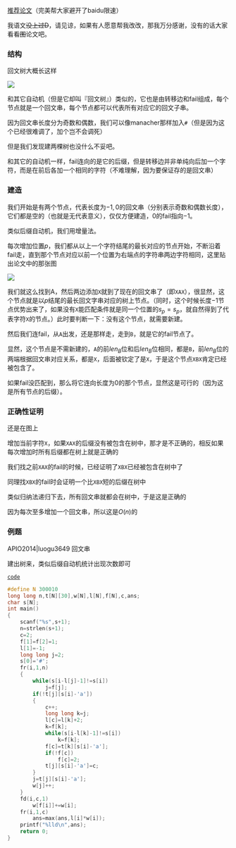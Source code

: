 
[推荐论文](https://github.com/huhaoo/OIths/blob/master/string/PalindromicTree.pdf)（完美帮大家避开了baidu限速）

我语文~~没上过D~~，请见谅，如果有人愿意帮我改改，那我万分感谢，没有的话大家看看~~图~~论文吧。

### 结构

回文树大概长这样

![](https://huhaoo.github.io/2019/03/12/%E5%9B%9E%E6%96%87%E8%87%AA%E5%8A%A8%E6%9C%BA/%E5%9B%9E%E6%96%87%E8%87%AA%E5%8A%A8%E6%9C%BA/1.png)

和其它自动机（但是它却叫『回文树』）类似的，它也是由转移边和fail组成，每个节点就是一个回文串，每个节点都可以代表所有对应它的回文子串。

因为回文串长度分为奇数和偶数，我们可以像manacher那样加入`#`（但是因为这个已经很难调了，加个岂不会调死）

但是我们发现建两棵树也没什么不妥吧。

和其它的自动机一样，fail连向的是它的后缀，但是转移边并非单纯向后加一个字符，而是在前后各加一个相同的字符（不难理解，因为要保证存的是回文串）

### 建造

我们开始是有两个节点，代表长度为$-1,0$的回文串（分别表示奇数和偶数长度），它们都是空的（也就是无代表意义），仅仅方便建造，$0$的fail指向$-1$。

类似后缀自动机，我们用增量法。

每次增加位置$p$，我们都从以上一个字符结尾的最长对应的节点开始，不断沿着fail走，直到那个节点对应以前一个位置为右端点的字符串两边字符相同，这里贴出论文中的那张图

![](https://huhaoo.github.io/2019/03/12/%E5%9B%9E%E6%96%87%E8%87%AA%E5%8A%A8%E6%9C%BA/%E5%9B%9E%E6%96%87%E8%87%AA%E5%8A%A8%E6%9C%BA/2.png)

我们就这么找到A，然后两边添加`X`就到了现在的回文串了（即`XAX`），很显然，这个节点就是以$p$结尾的最长回文字串对应的树上节点。（同时，这个时候长度$-1$节点优势出来了，如果没有`X`能匹配条件就是同一个位置的$s_p=s_p$，就自然得到了代表字符`X`的节点。）此时要判断一下：没有这个节点，就需要新建。

然后我们连fail，从`A`出发，还是那样走，走到`B`，就是它的fail节点了。

显然，这个节点是不需新建的，`A`的前$len_B$位和后$len_B$位相同，都是`B`，前$len_B​$位的两端根据回文串对应关系，都是`X`，后面被钦定了是`X`，于是这个节点`XBX`肯定已经被包含了。

如果fail没匹配到，那么将它连向长度为$0​$的那个节点，显然这是可行的（因为这是所有节点的后缀）。

### 正确性证明

还是在图上

增加当前字符`X`，如果`XAX`的后缀没有被包含在树中，那才是不正确的，相反如果每次增加时所有后缀都在树上就是正确的

我们找之前`XAX`的fail的时候，已经证明了`XBX`已经被包含在树中了

同理找`XBX`的fail时会证明一个比`XBX`短的后缀在树中

类似归纳法递归下去，所有回文串就都会在树中，于是这是正确的

因为每次至多增加一个回文串，所以这是$O(n)$的

### 例题

APIO2014|luogu3649 回文串

建出树来，类似后缀自动机统计出现次数即可

[`code`](https://github.com/huhaoo/template/blob/master/%E5%9B%9E%E6%96%87%E8%87%AA%E5%8A%A8%E6%9C%BA.cpp)

```cpp
#define N 300010
long long n,t[N][30],w[N],l[N],f[N],c,ans;
char s[N];
int main()
{
	scanf("%s",s+1);
	n=strlen(s+1);
	c=2;
	f[1]=f[2]=1;
	l[1]=-1;
	long long j=2;
	s[0]='#';
	fr(i,1,n)
	{
		while(s[i-l[j]-1]!=s[i])
			j=f[j];
		if(!t[j][s[i]-'a'])
		{
			c++;
			long long k=j;
			l[c]=l[k]+2;
			k=f[k];
			while(s[i-l[k]-1]!=s[i])
				k=f[k];
			f[c]=t[k][s[i]-'a'];
			if(!f[c])
				f[c]=2;
			t[j][s[i]-'a']=c;
		}
		j=t[j][s[i]-'a'];
		w[j]++;
	}
	fd(i,c,1)
		w[f[i]]+=w[i];
	fr(i,1,c)
		ans=max(ans,l[i]*w[i]);
	printf("%lld\n",ans);
	return 0;
}
```

